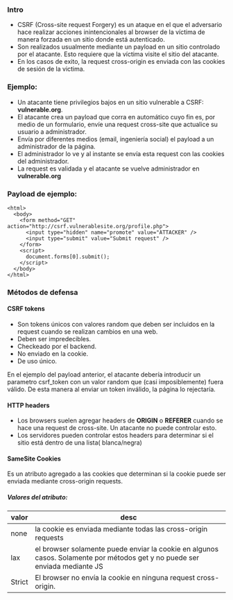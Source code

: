 ### Intro

- CSRF (Cross-site request Forgery) es un ataque en el que el adversario hace realizar acciones inintencionales al browser de la víctima de manera forzada en un sitio donde está autenticado.
- Son realizados usualmente mediante un payload en un sitio controlado por el atacante. Esto requiere que la víctima visite el sitio del atacante.
- En los casos de exito, la request cross-origin es enviada con las cookies de sesión de la victima.

### Ejemplo:

- Un atacante tiene privilegios bajos en un sitio vulnerable a CSRF: **vulnerable.org**.
- El atacante crea un payload que corra en automático cuyo fin es, por medio de un formulario, envíe una request cross-site que actualice su usuario a administrador.
- Envía por diferentes medios (email, ingeniería social) el payload a un administrador de la página.
- El administrador lo ve y al instante se envía esta request con las cookies del administrador.
- La request es validada y el atacante se vuelve administrador en **vulnerable.org**

### Payload de ejemplo:

    <html>
      <body>
        <form method="GET" action="http://csrf.vulnerablesite.org/profile.php">
          <input type="hidden" name="promote" value="ATTACKER" />
          <input type="submit" value="Submit request" />
        </form>
        <script>
          document.forms[0].submit();
        </script>
      </body>
    </html>

### Métodos de defensa

#### CSRF tokens

- Son tokens únicos con valores random que deben ser incluidos en la request cuando se realizan cambios en una web.
- Deben ser impredecibles.
- Checkeado por el backend.
- No enviado en la cookie.
- De uso único.

En el ejemplo del payload anterior, el atacante debería introducir un parametro csrf_token con un valor random que (casi imposiblemente) fuera válido. De esta manera al enviar un token inválido, la página lo rejectaría.

#### HTTP headers

- Los browsers suelen agregar headers de **ORIGIN** o **REFERER** cuando se hace una request de cross-site. Un atacante no puede controlar esto.
- Los servidores pueden controlar estos headers para determinar si el sitio está dentro de una lista( blanca/negra)

#### SameSite Cookies

Es un atributo agregado a las cookies que determinan si la cookie puede ser enviada mediante cross-origin requests. 

##### Valores del atributo:

| valor | desc |
|---|---|
|none | la cookie es enviada mediante todas las cross-origin requests |
|lax | el browser solamente puede enviar la cookie en algunos casos. Solamente por métodos get y no puede ser enviada mediante JS |
|Strict | El browser no envía la cookie en ninguna request cross-origin. |


